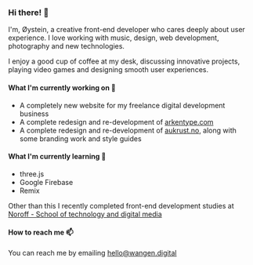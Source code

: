 ### Hi there! 👋
I'm, Øystein, a creative front-end developer who cares deeply about user experience. I love working with music, design, web development, photography and new technologies.

I enjoy a good cup of coffee at my desk, discussing innovative projects, playing video games and designing smooth user experiences.

#### What I'm currently working on 🔭
- A completely new website for my freelance digital development business
- A complete redesign and re-development of [arkentype.com](https://arkentype.com)
- A complete redesign and re-development of [aukrust.no](https://aukrust.no), along with some branding work and style guides

#### What I'm currently learning 🌱
- three.js
- Google Firebase
- Remix

Other than this I recently completed front-end development studies at [Noroff - School of technology and digital media](https://www.noroff.no/)

#### How to reach me 📫
You can reach me by emailing [hello@wangen.digital](mailto:hello@wangen.digital)

<!--
**oysteinwangen/oysteinwangen** is a ✨ _special_ ✨ repository because its `README.md` (this file) appears on your GitHub profile.

Here are some ideas to get you started:

- 🔭 I’m currently working on ...
- 🌱 I’m currently learning ...
- 👯 I’m looking to collaborate on ...
- 🤔 I’m looking for help with ...
- 💬 Ask me about ...
- 📫 How to reach me: ...
- 😄 Pronouns: ...
- ⚡ Fun fact: ...
-->
